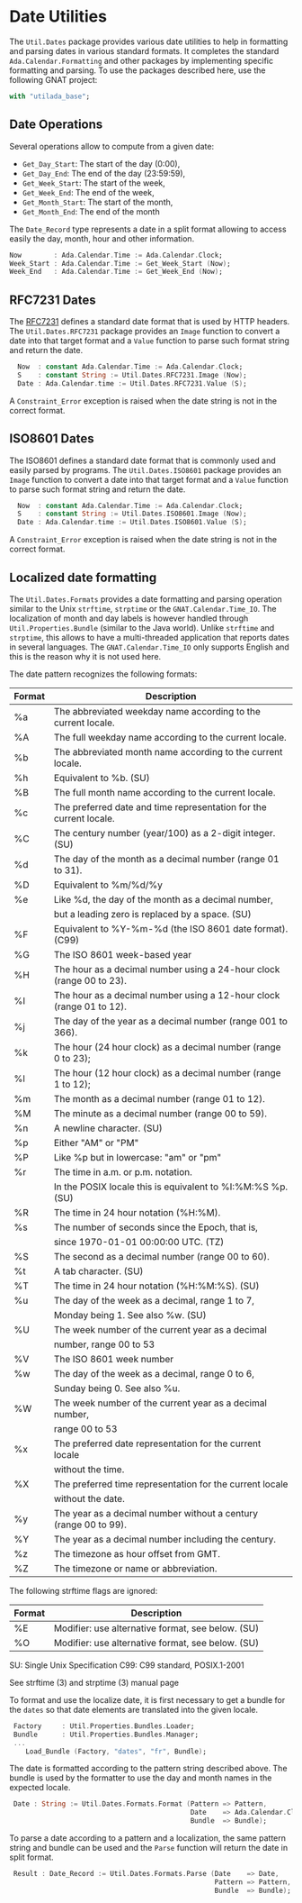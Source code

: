 
# Date Utilities
The `Util.Dates` package provides various date utilities to help in formatting and parsing
dates in various standard formats.  It completes the standard `Ada.Calendar.Formatting` and
other packages by implementing specific formatting and parsing. To use the packages
described here, use the following GNAT project:

```Ada
with "utilada_base";
```

## Date Operations
Several operations allow to compute from a given date:

  * `Get_Day_Start`: The start of the day (0:00),
  * `Get_Day_End`: The end of the day (23:59:59),
  * `Get_Week_Start`: The start of the week,
  * `Get_Week_End`: The end of the week,
  * `Get_Month_Start`: The start of the month,
  * `Get_Month_End`: The end of the month

The `Date_Record` type represents a date in a split format allowing
to access easily the day, month, hour and other information.

```Ada
Now        : Ada.Calendar.Time := Ada.Calendar.Clock;
Week_Start : Ada.Calendar.Time := Get_Week_Start (Now);
Week_End   : Ada.Calendar.Time := Get_Week_End (Now);
```

## RFC7231 Dates
The [RFC7231](https://tools.ietf.org/html/rfc7231) defines a standard date format that is used by HTTP headers.
The `Util.Dates.RFC7231` package provides an `Image` function to convert a date into
that target format and a `Value` function to parse such format string and return the date.

```Ada
  Now  : constant Ada.Calendar.Time := Ada.Calendar.Clock;
  S    : constant String := Util.Dates.RFC7231.Image (Now);
  Date : Ada.Calendar.time := Util.Dates.RFC7231.Value (S);
```

A `Constraint_Error` exception is raised when the date string is not in the correct format.

## ISO8601 Dates
The ISO8601 defines a standard date format that is commonly used and easily parsed by programs.
The `Util.Dates.ISO8601` package provides an `Image` function to convert a date into that
target format and a `Value` function to parse such format string and return the date.

```Ada
  Now  : constant Ada.Calendar.Time := Ada.Calendar.Clock;
  S    : constant String := Util.Dates.ISO8601.Image (Now);
  Date : Ada.Calendar.time := Util.Dates.ISO8601.Value (S);
```

A `Constraint_Error` exception is raised when the date string is not in the correct format.

## Localized date formatting
The `Util.Dates.Formats` provides a date formatting and parsing operation similar to the
Unix `strftime`, `strptime` or the `GNAT.Calendar.Time_IO`.  The localization of month
and day labels is however handled through `Util.Properties.Bundle` (similar to
the Java world).  Unlike `strftime` and `strptime`, this allows to have a multi-threaded
application that reports dates in several languages.  The `GNAT.Calendar.Time_IO` only
supports English and this is the reason why it is not used here.

The date pattern recognizes the following formats:

| Format | Description |
| --- | ---------- |
| %a  | The abbreviated weekday name according to the current locale.
| %A  | The full weekday name according to the current locale.
| %b  | The abbreviated month name according to the current locale.
| %h  | Equivalent to %b. (SU)
| %B  | The full month name according to the current locale.
| %c  | The preferred date and time representation for the current locale.
| %C  | The century number (year/100) as a 2-digit integer. (SU)
| %d  | The day of the month as a decimal number (range 01 to 31).
| %D  | Equivalent to %m/%d/%y
| %e  | Like %d, the day of the month as a decimal number,
|     | but a leading zero is replaced by a space. (SU)
| %F  | Equivalent to %Y\-%m\-%d (the ISO 8601 date format). (C99)
| %G  | The ISO 8601 week-based year
| %H  | The hour as a decimal number using a 24-hour clock (range 00 to 23).
| %I  | The hour as a decimal number using a 12-hour clock (range 01 to 12).
| %j  | The day of the year as a decimal number (range 001 to 366).
| %k  | The hour (24 hour clock) as a decimal number (range 0 to 23);
| %l  | The hour (12 hour clock) as a decimal number (range 1 to 12);
| %m  | The month as a decimal number (range 01 to 12).
| %M  | The minute as a decimal number (range 00 to 59).
| %n  | A newline character. (SU)
| %p  | Either "AM" or "PM"
| %P  | Like %p but in lowercase: "am" or "pm"
| %r  | The time in a.m. or p.m. notation.
|     | In the POSIX locale this is equivalent to %I:%M:%S %p. (SU)
| %R  | The time in 24 hour notation (%H:%M).
| %s  | The number of seconds since the Epoch, that is,
|     | since 1970\-01\-01 00:00:00 UTC. (TZ)
| %S  | The second as a decimal number (range 00 to 60).
| %t  | A tab character. (SU)
| %T  | The time in 24 hour notation (%H:%M:%S). (SU)
| %u  | The day of the week as a decimal, range 1 to 7,
|     | Monday being 1. See also %w. (SU)
| %U  | The week number of the current year as a decimal
|     | number, range 00 to 53
| %V  | The ISO 8601 week number
| %w  | The day of the week as a decimal, range 0 to 6,
|     | Sunday being 0. See also %u.
| %W  | The week number of the current year as a decimal number,
|     | range 00 to 53
| %x  | The preferred date representation for the current locale
|     | without the time.
| %X  | The preferred time representation for the current locale
|     | without the date.
| %y  | The year as a decimal number without a century (range 00 to 99).
| %Y  | The year as a decimal number including the century.
| %z  | The timezone as hour offset from GMT.
| %Z  | The timezone or name or abbreviation.

The following strftime flags are ignored:

| Format | Description |
| --- | ---------- |
| %E  |  Modifier: use alternative format, see below. (SU)
| %O  |  Modifier: use alternative format, see below. (SU)

SU:  Single Unix Specification
C99: C99 standard, POSIX.1-2001

See strftime (3) and strptime (3) manual page

To format and use the localize date, it is first necessary to get a bundle
for the `dates` so that date elements are translated into the given locale.

```Ada
 Factory     : Util.Properties.Bundles.Loader;
 Bundle      : Util.Properties.Bundles.Manager;
 ...
    Load_Bundle (Factory, "dates", "fr", Bundle);
```

The date is formatted according to the pattern string described above.
The bundle is used by the formatter to use the day and month names in the
expected locale.

```Ada
 Date : String := Util.Dates.Formats.Format (Pattern => Pattern,
                                             Date    => Ada.Calendar.Clock,
                                             Bundle  => Bundle);
```

To parse a date according to a pattern and a localization, the same pattern string
and bundle can be used and the `Parse` function will return the date in split format.

```Ada
 Result : Date_Record := Util.Dates.Formats.Parse (Date    => Date,
                                                   Pattern => Pattern,
                                                   Bundle  => Bundle);
```


